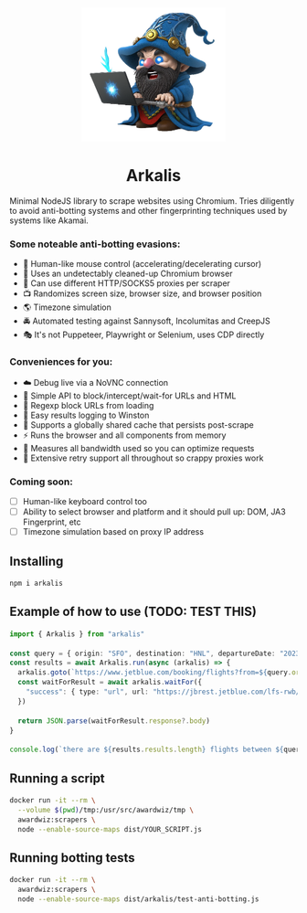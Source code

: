 <center>
<img src="arkalis.png" width="50%" />

# Arkalis

</center>

Minimal NodeJS library to scrape websites using Chromium. Tries diligently to avoid anti-botting systems and other fingerprinting techniques used by systems like Akamai.

### Some noteable anti-botting evasions:

- 🤖 Human-like mouse control (accelerating/decelerating cursor)
- 💎 Uses an undetectably cleaned-up Chromium browser
- 🐞 Can use different HTTP/SOCKS5 proxies per scraper
- 📺 Randomizes screen size, browser size, and browser position
- 🌎 Timezone simulation
- 🚔 Automated testing against Sannysoft, Incolumitas and CreepJS
- 🎭 It's not Puppeteer, Playwright or Selenium, uses CDP directly

### Conveniences for you:

- ☁️ Debug live via a NoVNC connection
- 💯 Simple API to block/intercept/wait-for URLs and HTML
- 🦠 Regexp block URLs from loading
- 📝 Easy results logging to Winston
- 🙌 Supports a globally shared cache that persists post-scrape
- ⚡️ Runs the browser and all components from memory
- 🔢 Measures all bandwidth used so you can optimize requests
- 🤡 Extensive retry support all throughout so crappy proxies work

### Coming soon:

- [ ] Human-like keyboard control too
- [ ] Ability to select browser and platform and it should pull up: DOM, JA3 Fingerprint, etc
- [ ] Timezone simulation based on proxy IP address

## Installing

```sh
npm i arkalis
```

## Example of how to use (TODO: TEST THIS)

```typescript
import { Arkalis } from "arkalis"

const query = { origin: "SFO", destination: "HNL", departureDate: "2023-09-09" }
const results = await Arkalis.run(async (arkalis) => {
  arkalis.goto(`https://www.jetblue.com/booking/flights?from=${query.origin}&to=${query.destination}&depart=${query.departureDate}`)
  const waitForResult = await arkalis.waitFor({
    "success": { type: "url", url: "https://jbrest.jetblue.com/lfs-rwb/outboundLFS" }
  })

  return JSON.parse(waitForResult.response?.body)
}

console.log(`there are ${results.results.length} flights between ${query.origin} and ${query.destination}`)
```

## Running a script

```sh
docker run -it --rm \
  --volume $(pwd)/tmp:/usr/src/awardwiz/tmp \
  awardwiz:scrapers \
  node --enable-source-maps dist/YOUR_SCRIPT.js
```

## Running botting tests

```sh
docker run -it --rm \
  awardwiz:scrapers \
  node --enable-source-maps dist/arkalis/test-anti-botting.js
```